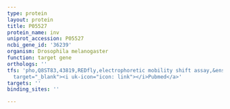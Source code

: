 ```yaml
---
type: protein
layout: protein
title: P05527
protein_name: inv
uniprot_accession: P05527
ncbi_gene_id: '36239'
organism: Drosophila melanogaster
function: target gene
orthologs: ''
tfs: 'pho,Q8ST83,43819,REDfly,electrophoretic mobility shift assay,&ensp;<a href="https://www.ncbi.nlm.nih.gov/pubmed/?term=19948883%5Buid%5D+OR+20965965%5Buid%5D"
  target="_blank"><i uk-icon="icon: link"></i>Pubmed</a>'
targets: ''
binding_sites: ''

---
```

